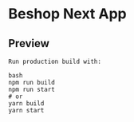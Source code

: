 # Beshop Next App

## Preview


```
Run production build with:

bash
npm run build
npm run start
# or
yarn build
yarn start
```
